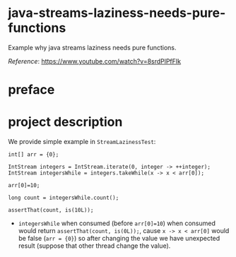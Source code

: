 # java-streams-laziness-needs-pure-functions
Example why java streams laziness needs pure functions.

_Reference_: https://www.youtube.com/watch?v=8srdPlPfFIk

# preface

# project description
We provide simple example in `StreamLazinessTest`:
```
int[] arr = {0};

IntStream integers = IntStream.iterate(0, integer -> ++integer);
IntStream integersWhile = integers.takeWhile(x -> x < arr[0]);

arr[0]=10;

long count = integersWhile.count();

assertThat(count, is(10L));
```
* `integersWhile` when consumed (before `arr[0]=10`) when consumed
would return `assertThat(count, is(0L));`, cause `x -> x < arr[0]`
would be false (`arr = {0}`) so after changing the value we have
unexpected result (suppose that other thread change the value).